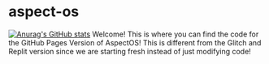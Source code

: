 # aspect-os
[![Anurag's GitHub stats](https://github-readme-stats.vercel.app/api?username=yoo832)](https://github.com/anuraghazra/github-readme-stats)
Welcome! This is where you can find the code for the GitHub Pages Version of AspectOS! This is different from the Glitch and Replit version since we are starting fresh instead of just modifying code!
